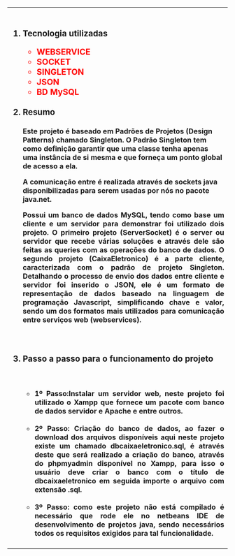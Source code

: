 <table width="40%" border="0"><tr><td><br>
 <ol>
  <h3><li>Tecnologia utilizadas </li>
    <ul><font color="red">
      <li>WEBSERVICE  </li>
      <li>SOCKET      </li>
      <li>SINGLETON   </li> 
      <li>JSON       </li>
     <li>BD MySQL</li> </font>
    </ul>
  
 <br> 
 <li>Resumo </li></h3>
 
 

<h4><p  align="justify"  style="font-family: Verdana">
 
Este projeto é baseado em Padrões de Projetos (Design Patterns) chamado Singleton. O Padrão Singleton tem como definição garantir que uma classe tenha apenas uma instância de si mesma e que forneça um ponto global de acesso a ela.

</p><p  align="justify">
 
A comunicação entre é realizada através de sockets java disponibilizadas para serem usadas por nós no pacote java.net.

<p  align="justify">
Possui um banco de dados MySQL, tendo como base um cliente e um servidor para demonstrar foi utilizado dois projeto. O primeiro projeto (ServerSocket) é o server ou servidor que recebe várias soluções e através dele são feitas as queries com as operações do banco de dados.
O segundo projeto (CaixaEletronico) é a parte cliente, caracterizada com o padrão de projeto Singleton. Detalhando o processo de envio dos dados entre cliente e servidor foi inserido o JSON, ele é um formato de representação de dados baseado na linguagem de programação Javascript, simplificando chave e valor, sendo um dos formatos mais utilizados para comunicação entre serviços web (webservices).
</p></h4>

 <br>
 <h3><li>Passo a passo para o funcionamento do projeto </li></h3>

<h4><br>
<ul>  
 
<li align="justify">1º Passo:Instalar um servidor web, neste projeto foi utilizado o Xampp que fornece um pacote com banco de dados servidor e Apache e entre outros.
 </li>
 <br> 
<li  align="justify"><b>2º Passo:</b> Criação do banco de dados, ao fazer o download dos arquivos disponíveis aqui neste projeto existe um chamado dbcaixaeletronico.sql,  é através deste que será realizado a criação do banco, através do phpmyadmin disponível no Xampp, para isso o usuário deve criar o banco com o título  de dbcaixaeletronico em seguida importe o arquivo com extensão .sql.
</li>
 <br>
<b><li  align="justify">
3º Passo: </b>como este projeto não está compilado é necessário que rode ele no netbeans IDE de desenvolvimento de projetos java, sendo necessários todos os requisitos exigidos para tal funcionalidade.
</li>
</ul>

</h4>

</ol>

</td></tr></table>


